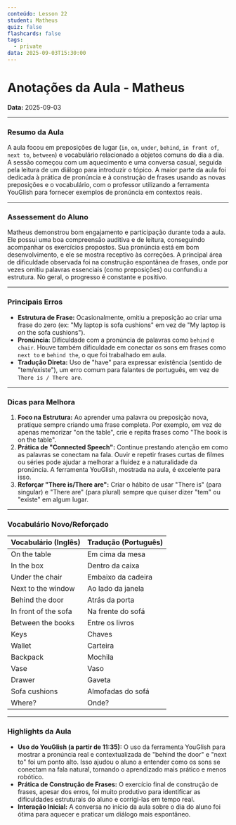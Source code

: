 ```yaml
---
conteúdo: Lesson 22
student: Matheus
quiz: false
flashcards: false
tags:
  - private
data: 2025-09-03T15:30:00
---
```

# Anotações da Aula - Matheus

**Data:** 2025-09-03

---

### **Resumo da Aula**

A aula focou em preposições de lugar (`in`, `on`, `under`, `behind`, `in front of`, `next to`, `between`) e vocabulário relacionado a objetos comuns do dia a dia. A sessão começou com um aquecimento e uma conversa casual, seguida pela leitura de um diálogo para introduzir o tópico. A maior parte da aula foi dedicada à prática de pronúncia e à construção de frases usando as novas preposições e o vocabulário, com o professor utilizando a ferramenta YouGlish para fornecer exemplos de pronúncia em contextos reais.

---

### **Assessement do Aluno**

Matheus demonstrou bom engajamento e participação durante toda a aula. Ele possui uma boa compreensão auditiva e de leitura, conseguindo acompanhar os exercícios propostos. Sua pronúncia está em bom desenvolvimento, e ele se mostra receptivo às correções. A principal área de dificuldade observada foi na construção espontânea de frases, onde por vezes omitiu palavras essenciais (como preposições) ou confundiu a estrutura. No geral, o progresso é constante e positivo.

---

### **Principais Erros**

* **Estrutura de Frase:** Ocasionalmente, omitiu a preposição ao criar uma frase do zero (ex: "My laptop is sofa cushions" em vez de "My laptop is *on* the sofa cushions").
* **Pronúncia:** Dificuldade com a pronúncia de palavras como `behind` e `chair`. Houve também dificuldade em conectar os sons em frases como `next to` e `behind the`, o que foi trabalhado em aula.
* **Tradução Direta:** Uso de "have" para expressar existência (sentido de "tem/existe"), um erro comum para falantes de português, em vez de `There is / There are`.

---

### **Dicas para Melhora**

1.  **Foco na Estrutura:** Ao aprender uma palavra ou preposição nova, pratique sempre criando uma frase completa. Por exemplo, em vez de apenas memorizar "on the table", crie e repita frases como "The book is on the table".
2.  **Prática de "Connected Speech":** Continue prestando atenção em como as palavras se conectam na fala. Ouvir e repetir frases curtas de filmes ou séries pode ajudar a melhorar a fluidez e a naturalidade da pronúncia. A ferramenta YouGlish, mostrada na aula, é excelente para isso.
3.  **Reforçar "There is/There are":** Criar o hábito de usar "There is" (para singular) e "There are" (para plural) sempre que quiser dizer "tem" ou "existe" em algum lugar.

---

### **Vocabulário Novo/Reforçado**

| Vocabulário (Inglês) | Tradução (Português) |
| :------------------- | :-------------------- |
| On the table         | Em cima da mesa       |
| In the box           | Dentro da caixa       |
| Under the chair      | Embaixo da cadeira    |
| Next to the window   | Ao lado da janela     |
| Behind the door      | Atrás da porta        |
| In front of the sofa | Na frente do sofá     |
| Between the books    | Entre os livros       |
| Keys                 | Chaves                |
| Wallet               | Carteira              |
| Backpack             | Mochila               |
| Vase                 | Vaso                  |
| Drawer               | Gaveta                |
| Sofa cushions        | Almofadas do sofá     |
| Where?               | Onde?                 |

---

### **Highlights da Aula**

* **Uso do YouGlish (a partir de 11:35):** O uso da ferramenta YouGlish para mostrar a pronúncia real e contextualizada de "behind the door" e "next to" foi um ponto alto. Isso ajudou o aluno a entender como os sons se conectam na fala natural, tornando o aprendizado mais prático e menos robótico.
* **Prática de Construção de Frases:** O exercício final de construção de frases, apesar dos erros, foi muito produtivo para identificar as dificuldades estruturais do aluno e corrigi-las em tempo real.
* **Interação Inicial:** A conversa no início da aula sobre o dia do aluno foi ótima para aquecer e praticar um diálogo mais espontâneo.
